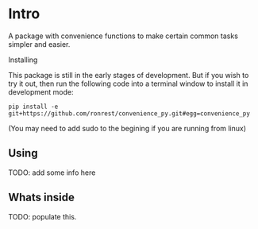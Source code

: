 Intro
=======

A package with convenience functions to make certain common tasks simpler and 
easier.

Installing

This package is still in the early stages of development. But if you wish to try 
it out, then run the following code into a terminal window to install it in 
development mode:

```
pip install -e git+https://github.com/ronrest/convenience_py.git#egg=convenience_py
```

(You may need to add sudo to the begining if you are running from linux)

Using
-----

TODO: add some info here

Whats inside
------------

TODO: populate this.
